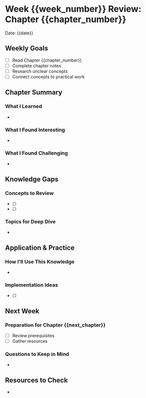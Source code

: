 # Week {{week_number}} Review: Chapter {{chapter_number}}
Date: {{date}}

## Weekly Goals
- [ ] Read Chapter {{chapter_number}}
- [ ] Complete chapter notes
- [ ] Research unclear concepts
- [ ] Connect concepts to practical work

## Chapter Summary
### What I Learned
- 

### What I Found Interesting
- 

### What I Found Challenging
- 

## Knowledge Gaps
### Concepts to Review
- [ ] 
- [ ] 

### Topics for Deep Dive
- 

## Application & Practice
### How I'll Use This Knowledge
- 

### Implementation Ideas
- [ ] 

## Next Week
### Preparation for Chapter {{next_chapter}}
- [ ] Review prerequisites
- [ ] Gather resources

### Questions to Keep in Mind
- 

## Resources to Check
-
